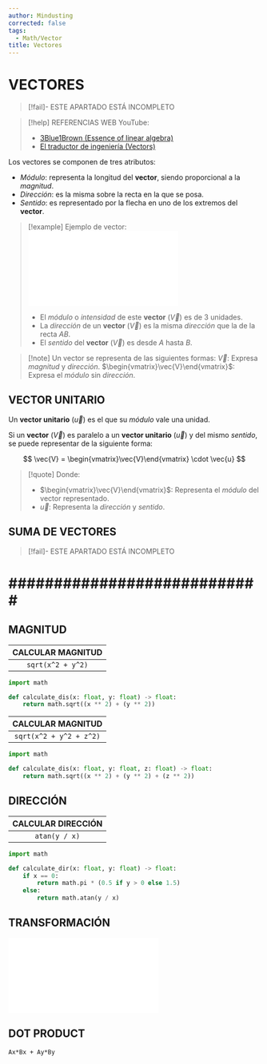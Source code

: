 ```yaml
---
author: Mindusting
corrected: false
tags:
  - Math/Vector
title: Vectores
---
```


# VECTORES

> [!fail]- ESTE APARTADO ESTÁ INCOMPLETO

> [!help] REFERENCIAS WEB
> YouTube:
> - [3Blue1Brown (Essence of linear algebra)](https://youtube.com/playlist?list=PLZHQObOWTQDPD3MizzM2xVFitgF8hE_ab&si=9YzrArg_yeN4oTzZ)
> - [El traductor de ingeniería (Vectors)](https://youtu.be/eXA4806YuqY)

Los vectores se componen de tres atributos:

- *Módulo*: representa la longitud del **vector**, siendo proporcional a la *magnitud*.
- *Dirección*: es la misma sobre la recta en la que se posa.
- *Sentido*: es representado por la flecha en uno de los extremos del **vector**.

> [!example] Ejemplo de vector:
> ![#center](excalidraw/math_vector_f10.md)
> - El *módulo* o *intensidad* de este **vector** ($\vec{V}$) es de 3 unidades.
> - La *dirección* de un **vector** ($\vec{V}$) es la misma *dirección* que la de la recta $AB$.
> - El *sentido* del **vector** ($\vec{V}$) es desde $A$ hasta $B$.

> [!note] Un vector se representa de las siguientes formas:
> $\vec{V}$: Expresa *magnitud* y *dirección*.
> $\begin{vmatrix}\vec{V}\end{vmatrix}$: Expresa el *módulo* sin *dirección*.

## VECTOR UNITARIO

Un **vector unitario** ($\vec{u}$) es el que su *módulo* vale una unidad.

Si un **vector** ($\vec{V}$) es paralelo a un **vector unitario** ($\vec{u}$) y del mismo *sentido*, se puede representar de la siguiente forma:

$$
\vec{V} = \begin{vmatrix}\vec{V}\end{vmatrix} \cdot \vec{u}
$$

> [!quote] Donde:
> - $\begin{vmatrix}\vec{V}\end{vmatrix}$: Representa el *módulo* del vector representado.
> - $\vec{u}$: Representa la *dirección* y *sentido*.

## SUMA DE VECTORES

> [!fail]- ESTE APARTADO ESTÁ INCOMPLETO

# \############################

## MAGNITUD

| CALCULAR MAGNITUD  |
|:------------------:|
| `sqrt(x^2 + y^2)` |

```python
import math

def calculate_dis(x: float, y: float) -> float:
    return math.sqrt((x ** 2) + (y ** 2))
```

|    CALCULAR MAGNITUD     |
|:------------------------:|
| `sqrt(x^2 + y^2 + z^2)` |

```python
import math

def calculate_dis(x: float, y: float, z: float) -> float:
    return math.sqrt((x ** 2) + (y ** 2) + (z ** 2))
```

## DIRECCIÓN

| CALCULAR DIRECCIÓN |
|:------------------:|
|   `atan(y / x)`   |

```python
import math

def calculate_dir(x: float, y: float) -> float:
    if x == 0:
        return math.pi * (0.5 if y > 0 else 1.5)
    else:
        return math.atan(y / x)
```

## TRANSFORMACIÓN

![dibujo_tranformacion_de_vectores](../excalidraw/dibujo_tranformacion_de_vectores.md)

## DOT PRODUCT

`Ax*Bx + Ay*By`

